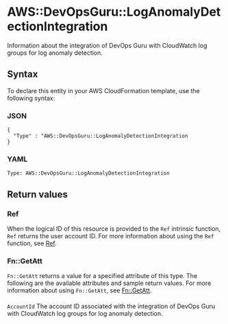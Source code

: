 # AWS::DevOpsGuru::LogAnomalyDetectionIntegration<a name="aws-resource-devopsguru-loganomalydetectionintegration"></a>

 Information about the integration of DevOps Guru with CloudWatch log groups for log anomaly detection\.

## Syntax<a name="aws-resource-devopsguru-loganomalydetectionintegration-syntax"></a>

To declare this entity in your AWS CloudFormation template, use the following syntax:

### JSON<a name="aws-resource-devopsguru-loganomalydetectionintegration-syntax.json"></a>

```
{
  "Type" : "AWS::DevOpsGuru::LogAnomalyDetectionIntegration
}
```

### YAML<a name="aws-resource-devopsguru-loganomalydetectionintegration-syntax.yaml"></a>

```
Type: AWS::DevOpsGuru::LogAnomalyDetectionIntegration
```

## Return values<a name="aws-resource-devopsguru-loganomalydetectionintegration-return-values"></a>

### Ref<a name="aws-resource-devopsguru-loganomalydetectionintegration-return-values-ref"></a>

When the logical ID of this resource is provided to the `Ref` intrinsic function, `Ref` returns the user account ID\. For more information about using the `Ref` function, see [Ref](https://docs.aws.amazon.com/AWSCloudFormation/latest/UserGuide/intrinsic-function-reference-ref.html)\. 

### Fn::GetAtt<a name="aws-resource-devopsguru-loganomalydetectionintegration-return-values-fn--getatt"></a>

`Fn::GetAtt` returns a value for a specified attribute of this type\. The following are the available attributes and sample return values\. For more information about using `Fn::GetAtt`, see [Fn::GetAtt](https://docs.aws.amazon.com/AWSCloudFormation/latest/UserGuide/intrinsic-function-reference-getatt.html)\. 

#### <a name="aws-resource-devopsguru-loganomalydetectionintegration-return-values-fn--getatt-fn--getatt"></a>

`AccountId`  <a name="AccountId-fn::getatt"></a>
 The account ID associated with the integration of DevOps Guru with CloudWatch log groups for log anomaly detection\.